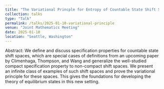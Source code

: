 ```yaml
---
title: "The Variational Princple for Entropy of Countable State Shift Spaces With Specification"
collection: talks
type: "Talk"
permalink: /talks/2025-01-10-variational-principle
venue: "Joint Mathematics Meeting"
date: 2025-01-10
location: "Seattle, Washington"
---
```


Abstract: We define and discuss specification properties for countable state shift spaces, which are special cases of definitions from an upcoming paper by Climenhaga, Thompson, and Wang and generalize the well-studied compact specification property to non-compact shift spaces. We present an infinite class of examples of such shift spaces and prove the variational principle for these spaces. This gives the foundations for developing the theory of equilibrium states in this new setting.
